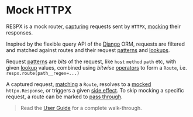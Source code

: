 # Mock HTTPX

RESPX is a mock router, [capturing](guide.md#mock-httpx) requests sent by `HTTPX`, [mocking](guide.md#mocking-responses) their responses.

Inspired by the flexible query API of the [Django](https://www.djangoproject.com/) ORM, requests are filtered and matched against routes and their request [patterns](api.md#patterns) and [lookups](api.md#lookups).

Request [patterns](api.md#patterns) are *bits* of the request, like `host` `method` `path` etc, 
with given [lookup](api.md#lookups) values, combined using *bitwise* [operators](api.md#operators) to form a `Route`,
i.e. `respx.route(path__regex=...)`

A captured request, [matching](guide.md#routing-requests) a `Route`, resolves to a [mocked](guide.md#mock-a-response) `httpx.Response`, or triggers a given [side effect](guide.md#mock-with-a-side-effect).
To skip mocking a specific request, a route can be marked to [pass through](guide.md#pass-through).

> Read the [User Guide](guide.md) for a complete walk-through.
